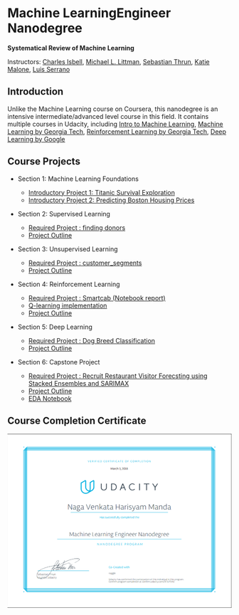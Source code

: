 # Machine LearningEngineer Nanodegree

**Systematical Review of Machine Learning**

Instructors: [Charles Isbell](https://www.cc.gatech.edu/fac/Charles.Isbell/), [Michael L. Littman](http://cs.brown.edu/~mlittman/), [Sebastian Thrun](http://robots.stanford.edu/index.html), [Katie Malone](https://www.linkedin.com/in/caitlin-malone-46050854/), [Luis Serrano](https://medium.com/@luis.serrano)

## Introduction
Unlike the Machine Learning course on Coursera, this nanodegree is an intensive intermediate/advanced level course in this field. It contains multiple courses in Udacity, including [Intro to Machine Learning](https://www.udacity.com/course/intro-to-machine-learning--ud120), [Machine Learning by Georgia Tech](https://www.udacity.com/course/machine-learning--ud262), [Reinforcement Learning by Georgia Tech](https://www.udacity.com/course/reinforcement-learning--ud600),  [Deep Learning by Google](https://www.udacity.com/course/deep-learning--ud730)

## Course Projects

- Section 1: Machine Learning Foundations
  - [Introductory Project 1: Titanic Survival Exploration](https://github.com/harisyammnv/Machine_Learning_Nano_degree_Udacity/blob/master/titanic_survival_exploration/titanic_survival_exploration.ipynb)
  - [Introductory Project 2:  Predicting Boston Housing Prices](https://github.com/harisyammnv/Machine_Learning_Nano_degree_Udacity/blob/master/boston_housing/boston_housing.ipynb)

- Section 2: Supervised Learning
  - [Required Project : finding donors](https://github.com/harisyammnv/Machine_Learning_Nano_degree_Udacity/blob/master/finding_donors/finding_donors.ipynb)
  - [Project Outline](https://github.com/harisyammnv/Machine_Learning_Nano_degree_Udacity/blob/master/finding_donors/project_description.md)

- Section 3: Unsupervised Learning
  - [Required Project : customer_segments](https://github.com/harisyammnv/Machine_Learning_Nano_degree_Udacity/blob/master/customer_segments/customer_segments.ipynb)
  - [Project Outline](https://github.com/harisyammnv/Machine_Learning_Nano_degree_Udacity/blob/master/customer_segments/README.md)
  
- Section 4: Reinforcement Learning
  - [Required Project : Smartcab (Notebook report)](https://github.com/harisyammnv/Machine_Learning_Nano_degree_Udacity/blob/master/smartcab/smartcab.ipynb)
  - [Q-learning implementation](https://github.com/harisyammnv/Machine_Learning_Nano_degree_Udacity/blob/master/smartcab/agent.py)
  - [Project Outline](https://github.com/harisyammnv/Machine_Learning_Nano_degree_Udacity/blob/master/smartcab/README.md)

- Section 5: Deep Learning
  - [Required Project : Dog Breed Classification](https://github.com/harisyammnv/Machine_Learning_Nano_degree_Udacity/blob/master/dog-breed_classifier/dog_app.ipynb)
  - [Project Outline](https://github.com/harisyammnv/Machine_Learning_Nano_degree_Udacity/blob/master/dog-breed_classifier/dog-project-master/README.md)
  
 - Section 6: Capstone Project
    - [Required Project : Recruit Restaurant Visitor Forecsting using Stacked Ensembles and SARIMAX](https://github.com/harisyammnv/Machine_Learning_Nano_degree_Udacity/tree/master/Capstone-Project-Time_Series_Forecasting)
    - [Project Outline](https://github.com/harisyammnv/Machine_Learning_Nano_degree_Udacity/blob/master/Capstone-Project-Time_Series_Forecasting/report/capstone_report.pdf)
    - [EDA Notebook](https://nbviewer.jupyter.org/github/harisyammnv/Machine_Learning_Nano_degree_Udacity/blob/master/Capstone-Project-Time_Series_Forecasting/1_recruit_restraunt_EDA.ipynb)

## Course Completion Certificate
![alt text](https://github.com/harisyammnv/Machine_Learning_Nano_degree_Udacity/blob/master/grad_udacity.png)
